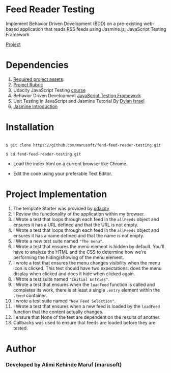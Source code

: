 # Feed Reader Testing

Implement Behavior Driven Development (BDD) on a pre-existing web-based application that reads RSS feeds using Jasmine.js; JavaScript Testing Framework

[Project](https://marusoft.github.io/fend-feed-reader-testing/)

# Dependencies

1. [Required project assets](http://github.com/udacity/frontend-nanodegree-feedreader).
2. [Project Rubric](https://review.udacity.com/#!/projects/3442558598/rubric)
3. Udacity JavaScript Testing [course](https://www.udacity.com/course/ud549)
4. Behavior Driven Development [JavaScript Testing Framework ](https://jasmine.github.io/)
5. Unit Testing in JavaScript and Jasmine Tutorial By [Dylan Israel](https://www.youtube.com/watch?v=h2eWfvcAOTI)
6. [Jasmine Introduction](https://jasmine.github.io/2.1/introduction.html)

# Installation

```

$ git clone https://github.com/marusoft/fend-feed-reader-testing.git

```

```
$ cd fend-feed-reader-testing.git

```

* Load the index.html on a current browser like Chrome.

* Edit the code using your preferable Text Editor.


# Project Implementation

1. The template Starter was provided by [udacity](http://github.com/udacity/frontend-nanodegree-feedreader)
2. I Review the functionality of the application within my browser.
3. I Wrote a test that loops through each feed in the `allFeeds` object and ensures it has a URL defined and that the URL is not empty.
4. I Wrote a test that loops through each feed in the `allFeeds` object and ensures it has a name defined and that the name is not empty.
5. I Wrote a new test suite named `"The menu"`.
6. I Wrote a test that ensures the menu element is hidden by default. You'll have to analyze the HTML and the CSS to determine how we're performing the hiding/showing of the menu element.
7. I wrote a test that ensures the menu changes visibility when the menu icon is clicked. This test should have two expectations: does the menu display when clicked and does it hide when clicked again.
8. I Wrote a test suite named `"Initial Entries"`.
9. I Wrote a test that ensures when the `loadFeed` function is called and completes its work, there is at least a single `.entry` element within the `.feed` container.
10. I wrote a test suite named `"New Feed Selection"`.
11. I Wrote a test that ensures when a new feed is loaded by the `loadFeed` function that the content actually changes.
12. I ensure that None of the test are dependent on the results of another.
13. Callbacks was used to ensure that feeds are loaded before they are tested.

# Author

### Developed by Alimi Kehinde Maruf (marusoft)